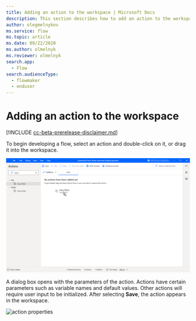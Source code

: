 ```yaml
---
title: Adding an action to the workspace | Microsoft Docs
description: This section describes how to add an action to the workspace.
author: olegmelnykov
ms.service: flow
ms.topic: article
ms.date: 09/22/2020
ms.author: olmelnyk
ms.reviewer: olmelnyk
search.app: 
  - Flow
search.audienceType: 
  - flowmaker
  - enduser
---
```


# Adding an action to the workspace

[!INCLUDE [cc-beta-prerelease-disclaimer.md](../../includes/cc-beta-prerelease-disclaimer.md)]

To begin developing a flow, select an action and double-click on it, or drag it into the workspace. 

![add action](./media/adding-actions/add-action.png)

A dialog box opens with the parameters of the action. Actions have certain parameters such as variable names and default values. Other actions will require user input to be initialized. After selecting **Save**, the action appears in the workspace.

![action properties](./media/adding-actions.action-properties.png)
